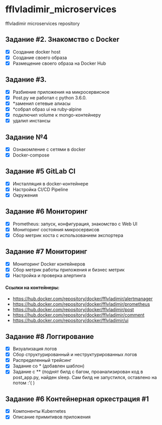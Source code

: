 # fflvladimir_microservices
fflvladimir microservices repository


## Задание #2. Знакомство с Docker

- [x] Создание docker host
- [x] Создание своего образа
- [x] Размещение своего образа на Docker Hub

## Задание #3.

- [x] Разбиение приложения на микросервисное
- [x] Post.py не работал с python 3.6.0.
- [x] *заменил сетевые алиасы
- [x] *собрал образ ui на ruby-alpine
- [x] подключил volume к mongo-контейнеру
- [x] удалил инстансы

## Задание №4

- [x] Ознакомление с сетями в docker
- [x] Docker-compose

## Задание #5 GitLab CI

- [x] Инсталляция в docker-контейнере
- [x] Настройка CI/CD Pipeline
- [x] Окружения

## Задание #6 Мониторинг

- [x] Prometheus: запуск, конфигурация, знакомство с Web UI
- [x] Мониторинг состояния микросервисов
- [x] Сбор метрик хоста с использованием экспортера

## Задание #7 Мониторинг

- [x] Мониторинг Docker контейнеров
- [x] Сбор метрик работы приложения и бизнес метрик
- [x] Настройка и проверка алертинга

#### Ссылки на контейнеры:

- https://hub.docker.com/repository/docker/fflvladimir/alertmanager
- https://hub.docker.com/repository/docker/fflvladimir/prometheus
- https://hub.docker.com/repository/docker/fflvladimir/post
- https://hub.docker.com/repository/docker/fflvladimir/comment
- https://hub.docker.com/repository/docker/fflvladimir/ui

## Задание #8 Логгирование

- [x] Визуализация логов
- [x] Сбор структурированный и неструктурированных логов
- [x] Распределенный трейсинг
- [x] Задание со * (добавлен шаблон)
- [x] Задание с ** (поднят билд с багом, проанализирован код в post_app.py, найден sleep. Сам билд не запустился, оставлено на потом :'( )

## Задание #6 Контейнерная оркестрация #1

- [x] Компоненты Kubernetes
- [x] Описание примитивов приложения
